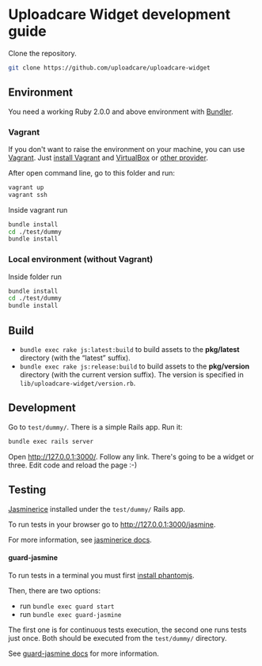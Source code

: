 # Uploadcare Widget development guide

Clone the repository.

```bash
git clone https://github.com/uploadcare/uploadcare-widget
```

## Environment

You need a working Ruby 2.0.0 and above environment with [Bundler](http://bundler.io).

### Vagrant

If you don't want to raise the environment on your machine,
you can use [Vagrant](https://www.vagrantup.com/).
Just [install Vagrant](https://www.vagrantup.com/docs/installation/) and [VirtualBox](https://www.virtualbox.org/)
or [other provider](https://www.vagrantup.com/docs/getting-started/providers.html).

After open command line, go to this folder and run:

```bash
vagrant up
vagrant ssh
```

Inside vagrant run

```bash
bundle install
cd ./test/dummy
bundle install
```

### Local environment (without Vagrant)

Inside folder run

```bash
bundle install
cd ./test/dummy
bundle install
```

## Build

* `bundle exec rake js:latest:build` to build assets
  to the **pkg/latest** directory (with the “latest” suffix).
* `bundle exec rake js:release:build` to build assets
  to the **pkg/version** directory (with the current version suffix).
  The version is specified in `lib/uploadcare-widget/version.rb`.

## Development

Go to `test/dummy/`. There is a simple Rails app. Run it:

```bash
bundle exec rails server
```
    
Open http://127.0.0.1:3000/. Follow any link. 
There's going to be a widget or three. Edit code and reload the page :-)

## Testing

[Jasminerice](https://github.com/bradphelan/jasminerice) 
installed under the `test/dummy/` Rails app.

To run tests in your browser go to http://127.0.0.1:3000/jasmine.

For more information, see 
[jasminerice docs](https://github.com/bradphelan/jasminerice).

#### guard-jasmine

To run tests in a terminal you must first 
[install phantomjs](https://github.com/guard/guard-jasmine#phantomjs).

Then, there are two options:

  - run `bundle exec guard start`
  - run `bundle exec guard-jasmine`

The first one is for continuous tests execution,
the second one runs tests just once.
Both should be executed from the `test/dummy/` directory.

See [guard-jasmine docs](https://github.com/netzpirat/guard-jasmine) 
for more information.
